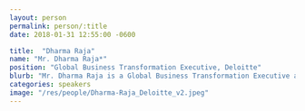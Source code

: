```yaml
---
layout: person
permalink: person/:title
date: 2018-01-31 12:55:00 -0600

title:  "Dharma Raja"
name: "Mr. Dharma Raja*"
position: "Global Business Transformation Executive, Deloitte"
blurb: "Mr. Dharma Raja is a Global Business Transformation Executive at Deloitte"
categories: speakers
image: "/res/people/Dharma-Raja_Deloitte_v2.jpeg"
---
```

